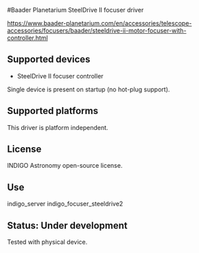 #Baader Planetarium SteelDrive II focuser driver

https://www.baader-planetarium.com/en/accessories/telescope-accessories/focusers/baader/steeldrive-ii-motor-focuser-with-controller.html

## Supported devices
* SteelDrive II focuser controller

Single device is present on startup (no hot-plug support).

## Supported platforms

This driver is platform independent.

## License

INDIGO Astronomy open-source license.

## Use

indigo_server indigo_focuser_steeldrive2

## Status: Under development

Tested with physical device.
